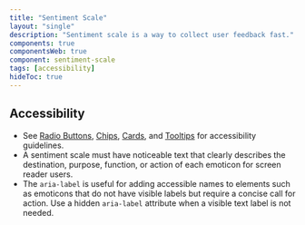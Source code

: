 ```yaml
---
title: "Sentiment Scale"
layout: "single"
description: "Sentiment scale is a way to collect user feedback fast."
components: true
componentsWeb: true
component: sentiment-scale
tags: [accessibility]
hideToc: true
---
```


## Accessibility

- See [Radio Buttons](/components/radio-buttons/), [Chips](/components/chips/), [Cards](/components/cards/), and [Tooltips](/components/tooltips/) for accessibility guidelines.
- A sentiment scale must have noticeable text that clearly describes the destination, purpose, function, or action of each emoticon for screen reader users.
- The `aria-label` is useful for adding accessible names to elements such as emoticons that do not have visible labels but require a concise call for action. Use a hidden `aria-label` attribute when a visible text label is not needed.
